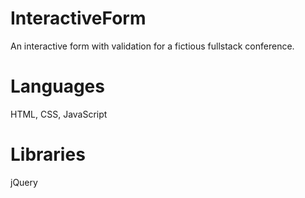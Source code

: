 # InteractiveForm
An interactive form with validation for a fictious fullstack conference.

# Languages
HTML, CSS, JavaScript 

# Libraries
jQuery
